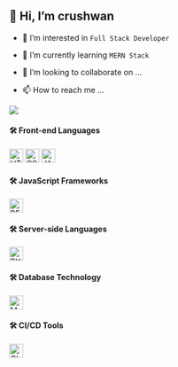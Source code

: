 <!-- <img src="https://img.freepik.com/free-vector/software-developer-character-programmer-develops-code-illustration_80590-7310.jpg?w=2000"/> -->
 
<h2 >👋 Hi, I’m crushwan</h2>
 
 - 👀 I’m interested in `Full Stack Developer`
 
 - 🌱 I’m currently learning `MERN Stack`
 
 - 💞️ I’m looking to collaborate on ...
 
 - 📫 How to reach me ... 
 

<img src="https://firebasestorage.googleapis.com/v0/b/fireship-app.appspot.com/o/assets%2Fsticker-holo.png?alt=media&token=b41ebeaf-d5e9-4823-a294-5b11e63d7284"/>

<!---
crushwan/crushwan is a ✨ special ✨ repository because its `README.md` (this file) appears on your GitHub profile.
You can click the Preview link to take a look at your changes.
--->



<h4>🛠️ Front-end Languages</h4>
<p>
<img alt="HTML5" src="https://img.shields.io/badge/HTML5-E34F26?style=for-the-badge&logo=html5&logoColor=white" height="25px"/>
<img alt="CSS3" src="https://img.shields.io/badge/CSS3-1572B6?style=for-the-badge&logo=css3&logoColor=white" height="25px"/>
<img alt="JAVASCRIPT" src="https://img.shields.io/badge/JavaScript-323330?style=for-the-badge&logo=javascript&logoColor=F7DF1E"  height="25px"/>
</p>

<h4>🛠️ JavaScript Frameworks</h4>
<p>
<img alt="REACT" src="https://img.shields.io/badge/React-20232A?style=for-the-badge&logo=react&logoColor=61DAFB" height="25px"/>
</p>

<h4>🛠️ Server-side Languages</h4>
<p>
<img alt="PYTHON" src="https://img.shields.io/badge/Python-14354C?style=for-the-badge&logo=python&logoColor=white" height="25px"/>
</p>

<h4>🛠️ Database Technology</h4>
<p>
<img alt="MONGODB" src="https://img.shields.io/badge/-MongoDB-13aa52?style=flat-square&logo=mongodb&logoColor=white"  height="25px"/>
</p>

<h4>🛠️ CI/CD Tools</h4>
<img alt="GIT ACTION" src="https://img.shields.io/badge/-Github_Actions-2088FF?style=flat-square&logo=github-actions&logoColor=white" height="25px"/>
